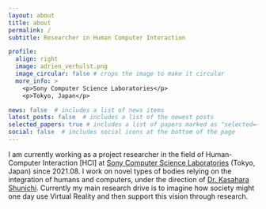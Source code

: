 ```yaml
---
layout: about
title: about
permalink: /
subtitle: Researcher in Human Computer Interaction

profile:
  align: right
  image: adrien_verhulst.png
  image_circular: false # crops the image to make it circular
  more_info: >
    <p>Sony Computer Science Laboratories</p>
    <p>Tokyo, Japan</p>

news: false  # includes a list of news items
latest_posts: false  # includes a list of the newest posts
selected_papers: true # includes a list of papers marked as "selected={true}"
social: false  # includes social icons at the bottom of the page
---
```


I am currently working as a project researcher in the field of Human-Computer Interaction [HCI] at [Sony Computer Science Laboratories](https://www.sonycsl.co.jp/) (Tokyo, Japan) since 2021.08. I work on novel types of bodies relying on the integration of humans and computers, under the direction of [Dr. Kasahara Shunichi](https://shunichikasahara.com/). Currently my main research drive is to imagine how society might one day use Virtual Reality and then support this vision through research.
